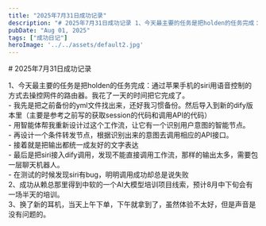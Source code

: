 ```yaml
---
title: "2025年7月31日成功记录"
description: "# 2025年7月31日成功记录 1、今天最主要的任务是把holden的任务完成：通过苹果手机的siri用语音 [&hellip;]"
pubDate: "Aug 01, 2025"
tags: ["成功日记"]
heroImage: '../../assets/default2.jpg'
---
```


\# 2025年7月31日成功记录

1、今天最主要的任务是把holden的任务完成：通过苹果手机的siri用语音控制的方式去操控网件的路由器。我花了一天的时间把它完成了。  
\- 我先是把之前备份的yml文件找出来，还好我习惯备份。然后导入到新的dify版本里（主要是参考之前写的获取session的代码和调用API的代码）  
\- 用智能体帮我重新设计过这个工作流，让它有一个识别用户意图的智能节点。  
\- 再设计一个条件转发节点，根据识别出来的意图去调用相应的API接口。  
\- 接着就是把输出都统一成友好的文字表达  
\- 最后是把siri接入dify调用，发现不能直接调用工作流，那样的输出太多，需要包一层聊天机器人。  
\- 在测试的时候发现siri有bug，明明调用成功却总是说失败  
2、成功从赖总那里得到中软的一个AI大模型培训项目线索，预计8月中下旬会有一场半天的培训。  
3、换了新的耳机，当天上午下单，下午就拿到了，虽然体验不太好，但是声音是没有问题的。